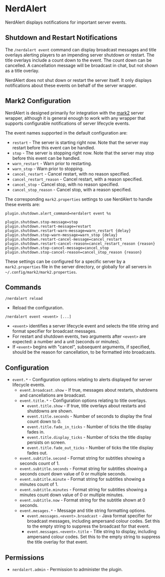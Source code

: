 NerdAlert
=========

NerdAlert displays notifications for important server events.


Shutdown and Restart Notifications
----------------------------------

The `/nerdalert event` command can display broadcast messages and title
overlays alerting players to an impending server shutdown or restart.
The title overlays include a count down to the event. The count down can be
cancelled. A cancellation message will be broadcast in chat, but not shown as
a title overlay.

NerdAlert does not shut down or restart the server itself. It only displays
notifications about these events on behalf of the server wrapper.


Mark2 Configuration
-------------------

NerdAlert is designed primarily for integration with the
[mark2](https://github.com/gsand/mark2) server wrapper, although it is general
enough to work with any wrapper that supports configurable notifications of
server lifecycle events.

The event names supported in the default configuration are:
 * `restart` - The server is starting right now. Note that the server may
   restart before this event can be handled.
 * `stop` - The server is stopping right now. Note that the server may
   stop before this event can be handled.
 * `warn_restart` - Warn prior to restarting.
 * `warn_stop` - Warn prior to stopping.
 * `cancel_restart` - Cancel restart, with no reason specified.
 * `cancel_restart_reason` - Cancel restart, with a reason specified.
 * `cancel_stop` - Cancel stop, with no reason specified.
 * `cancel_stop_reason` - Cancel stop, with a reason specified.

The corresponding `mark2.properties` settings to use NerdAlert to handle
these events are:
```
plugin.shutdown.alert_command=nerdalert event %s

plugin.shutdown.stop-message=stop
plugin.shutdown.restart-message=restart
plugin.shutdown.restart-warn-message=warn_restart {delay}
plugin.shutdown.stop-warn-message=warn_stop {delay}
plugin.shutdown.restart-cancel-message=cancel_restart
plugin.shutdown.restart-cancel-reason=cancel_restart_reason {reason}
plugin.shutdown.stop-cancel-message=cancel_stop
plugin.shutdown.stop-cancel-reason=cancel_stop_reason {reason}
```

These settings can be configured for a specific server by a
`mark2.properties` file in the server directory, or globally for all
servers in `~/.config/mark2/mark2.properties`.


Commands
--------

`/nerdalert reload`
 * Reload the configuration.

`/nerdalert event <event> [...]`
 * `<event>` identifies a server lifecycle event and selects the title string
   and format specifier for broadcast messages.
 * For restart and shutdown events, two arguments after `<event>` are
   expected: a number and a unit (seconds or minutes).
 * If `<event>` begins with "cancel", subsequent arguments, if specified,
   should be the reason for cancellation, to be formatted into broadcasts.


Configuration
-------------
 * `event.*` - Configuration options relating to alerts displayed for server
   lifecycle events.
   * `event.broadcast.show` - If true, messages about restarts, shutdowns
     and cancellations are broadcast.
   * `event.title.*` - Configuration options relating to title overlays.
     * `event.title.show` - If true, title overlays about restarts and
       shutdowns are shown.
     * `event.title.seconds` - Number of seconds to display the final
       count down to 0.
     * `event.title.fade_in_ticks` - Number of ticks the title display
       fades in.
     * `event.title.display_ticks` - Number of ticks the title display
       persists on screen.
     * `event.title.fade_out_ticks` - Number of ticks the title display
       fades out.
   * `event.subtitle.second` - Format string for subtitles showing a
     seconds count of 1.
   * `event.subtitle.seconds` - Format string for subtitles showing a
     seconds count down value of 0 or multiple seconds.
   * `event.subtitle.minute` - Format string for subtitles showing a
     minutes count of 1.
   * `event.subtitle.minutes` - Format string for subtitles showing a
     minutes count down value of 0 or multiple minutes.
   * `event.subtitle.now` - Format string for the subtitle shown at 0 seconds.
   * `event.mesages.*` - Message and title string formatting options.
     * `event.messages.<event>.broadcast` - Java format specifier for
       broadcast messages, including ampersand colour codes. Set this to the
       empty string to suppress the broadcast for that event.
     * `event.messages.<event>.title` - Title string to display,
       including ampersand colour codes. Set this to the
       empty string to suppress the title overlay for that event.


Permissions
-----------
 * `nerdalert.admin` - Permission to administer the plugin.
